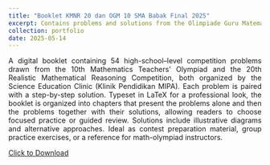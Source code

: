```yaml
---
title: "Booklet KMNR 20 dan OGM 10 SMA Babak Final 2025"
excerpt: Contains problems and solutions from the Olimpiade Guru Matematika 10 and Kompetisi Matematika Nalaria Realistik 20 Final Rounds held by Klinik Pendidikan MIPA (KPM). Provided in **bahasa** only. <br/><img src='/images/e-book.png'>"
collection: portfolio
date: 2025-05-14
---
```


<p align="justify">
A digital booklet containing 54 high-school–level competition problems drawn from the 10th Mathematics Teachers’ Olympiad and the 20th Realistic Mathematical Reasoning Competition, both organized by the Science Education Clinic (Klinik Pendidikan MIPA). Each problem is paired with a step-by-step solution. Typeset in LaTeX for a professional look, the booklet is organized into chapters that present the problems alone and then the problems together with their solutions, allowing readers to choose focused practice or guided review. Solutions include illustrative diagrams and alternative approaches. Ideal as contest preparation material, group practice exercises, or a reference for math-olympiad instructors.

<a href="https://drive.google.com/file/d/1SRPT3xdZL53eK8BTe9akqeerqpZfUb-5/view?usp=sharing" download>Click to Download</a>
</p>
